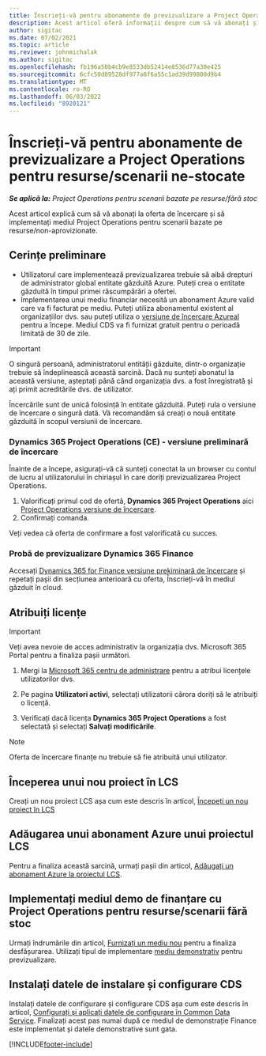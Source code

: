 ```yaml
---
title: Înscrieți-vă pentru abonamente de previzualizare a Project Operations pentru resurse/scenarii ne-stocate
description: Acest articol oferă informații despre cum să vă abonați și să implementați operațiuni de proiect pentru scenarii bazate pe resurse/non-aprovizionate.
author: sigitac
ms.date: 07/02/2021
ms.topic: article
ms.reviewer: johnmichalak
ms.author: sigitac
ms.openlocfilehash: fb196a50b4cb9e8533db52414e8536d77a30e425
ms.sourcegitcommit: 6cfc50d89528df977a8f6a55c1ad39d99800d9b4
ms.translationtype: MT
ms.contentlocale: ro-RO
ms.lasthandoff: 06/03/2022
ms.locfileid: "8920121"
---
```

# <a name="sign-up-for-project-operations-preview-subscriptions-for-resource-non-stocked-scenarios"></a>Înscrieți-vă pentru abonamente de previzualizare a Project Operations pentru resurse/scenarii ne-stocate

_**Se aplică la:** Project Operations pentru scenarii bazate pe resurse/fără stoc_



Acest articol explică cum să vă abonați la oferta de încercare și să implementați mediul Project Operations pentru scenarii bazate pe resurse/non-aprovizionate.

## <a name="prerequisites"></a>Cerințe preliminare
- Utilizatorul care implementează previzualizarea trebuie să aibă drepturi de administrator global entitate găzduită Azure. Puteți crea o entitate găzduită în timpul primei răscumpărări a ofertei. 
- Implementarea unui mediu financiar necesită un abonament Azure valid care va fi facturat pe mediu. Puteți utiliza abonamentul existent al organizațiilor dvs. sau puteți utiliza o [versiune de încercare Azureal](https://azure.microsoft.com/free/) pentru a începe. Mediul CDS va fi furnizat gratuit pentru o perioadă limitată de 30 de zile.

> [!IMPORTANT]
> O singură persoană, administratorul entității găzduite, dintr-o organizație trebuie să îndeplinească această sarcină. Dacă nu sunteți abonatul la această versiune, așteptați până când organizația dvs. a fost înregistrată și ați primit acreditările dvs. de utilizator.
> 
> Încercările sunt de unică folosință în entitate găzduită. Puteți rula o versiune de încercare o singură dată. Vă recomandăm să creați o nouă entitate găzduită în scopul versiunii de încercare.


### <a name="dynamics-365-project-operations-ce---preview-trial"></a>Dynamics 365 Project Operations (CE) - versiune preliminară de încercare 

Înainte de a începe, asigurați-vă că sunteți conectat la un browser cu contul de lucru al utilizatorului în chiriașul în care doriți previzualizarea Project Operations.

1. Valorificați primul cod de ofertă, **Dynamics 365 Project Operations** aici [Project Operations versiune de încercare](https://aka.ms/try-po).
2. Confirmați comanda.

  Veți vedea că oferta de confirmare a fost valorificată cu succes.

### <a name="dynamics-365-finance-preview-trial"></a>Probă de previzualizare Dynamics 365 Finance

Accesați [Dynamics 365 for Finance versiune prekiminară de încercare](https://aka.ms/trypoche) și repetați pașii din secțiunea anterioară cu oferta, Înscrieți-vă în mediul găzduit în cloud.  

## <a name="assign-licenses"></a>Atribuiți licențe

> [!IMPORTANT]
> Veți avea nevoie de acces administrativ la organizația dvs. Microsoft 365 Portal pentru a finaliza pașii următori.

1. Mergi la [Microsoft 365 centru de administrare](https://portal.office.com/) pentru a atribui licențele utilizatorilor dvs.

2. Pe pagina **Utilizatori activi**, selectați utilizatorii cărora doriți să le atribuiți o licență.

3. Verificați dacă licența **Dynamics 365 Project Operations** a fost selectată și selectați **Salvați modificările**.

> [!NOTE]
> Oferta de încercare finanțe nu trebuie să fie atribuită unui utilizator.

## <a name="start-a-new-project-in-lcs"></a>Începerea unui nou proiect în LCS

Creați un nou proiect LCS așa cum este descris în articol, [Începeți un nou proiect în LCS](create-lcs-project.md)

## <a name="add-an-azure-subscription-to-an-lcs-project"></a>Adăugarea unui abonament Azure unui proiectul LCS

Pentru a finaliza această sarcină, urmați pașii din articol, [Adăugați un abonament Azure la proiectul LCS](resource-add-azure-subscription-lcs-project.md).

## <a name="deploy-finance-demo-environment-with-project-operations-for-resourcenon-stocked-scenarios"></a>Implementați mediul demo de finanțare cu Project Operations pentru resurse/scenarii fără stoc

Urmați îndrumările din articol, [Furnizați un mediu nou](resource-provision-new-environment.md) pentru a finaliza desfășurarea. Utilizați tipul de implementare [mediu demonstrativ](/dynamics365/fin-ops-core/dev-itpro/deployment/deploy-demo-environment) pentru previzualizare. 

## <a name="install-cds-setup-and-configuration-data"></a>Instalați datele de instalare și configurare CDS

Instalați datele de configurare și configurare CDS așa cum este descris în articol, [Configurați și aplicați datele de configurare în Common Data Service](resource-apply-pro-setup-config-data.md).
Finalizați acest pas numai după ce mediul de demonstrație Finance este implementat și datele demonstrative sunt gata.


[!INCLUDE[footer-include](../includes/footer-banner.md)]
